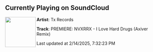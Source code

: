 ## Currently Playing on SoundCloud

[<img align="left" width="100" src="https://i1.sndcdn.com/artworks-VpZV0OyrTC1EpmLI-1meyuw-t500x500.png">](https://soundcloud.com/txrecords/premiere-nvxrrx-i-love-hard-drugs-axiver-remix?in=saxurn/sets/dead-code/)

**Artist**: Tx Records 

**Track**: PREMIERE: NVXRRX - I Love Hard Drugs (Axiver Remix)

Last updated at 2/14/2025, 7:32:23 PM
